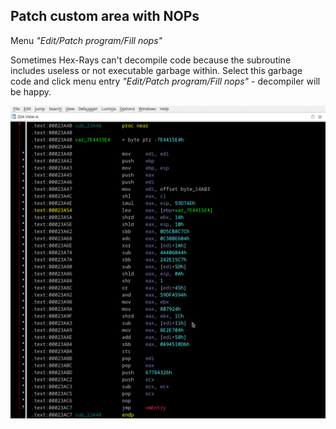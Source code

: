 ## Patch custom area with NOPs
Menu *"Edit/Patch program/Fill nops"*

Sometimes Hex-Rays can't decompile code because the subroutine includes useless or not executable garbage within. Select this garbage code and click menu entry *"Edit/Patch program/Fill nops"* - decompiler will be happy.

![Patch with NOPs](patch-nops.gif)
